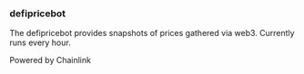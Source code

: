 ### defipricebot

The defipricebot provides snapshots of prices gathered via web3. Currently runs every hour.

Powered by Chainlink
